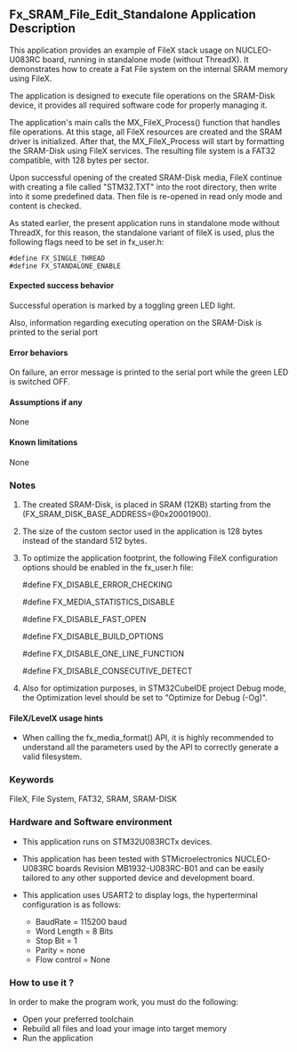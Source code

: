 
## <b>Fx_SRAM_File_Edit_Standalone Application Description</b>

This application provides an example of FileX stack usage on NUCLEO-U083RC board, running in standalone mode (without ThreadX). It demonstrates how to create a Fat File system on the internal SRAM memory using FileX.

The application is designed to execute file operations on the SRAM-Disk device, it provides all required software code for properly managing it.

The application's main calls the MX_FileX_Process() function that handles file operations. At this stage, all FileX resources are created and the SRAM driver is initialized. After that, the MX_FileX_Process will start by formatting the SRAM-Disk using FileX services. The resulting file system is a FAT32 compatible, with 128 bytes per sector.

Upon successful opening of the created SRAM-Disk media, FileX continue with creating a file called "STM32.TXT" into the root directory, then write into it some predefined data. Then file is re-opened in read only mode and content is checked.

As stated earlier, the present application runs in standalone mode without ThreadX, for this reason, the standalone variant of fileX is used, plus the following flags need to be set in fx_user.h:

    #define FX_SINGLE_THREAD
    #define FX_STANDALONE_ENABLE

#### <b>Expected success behavior</b>

Successful operation is marked by a toggling green LED light.

Also, information regarding executing operation on the SRAM-Disk is printed to the serial port

#### <b>Error behaviors</b>

On failure, an error message is printed to the serial port while the green LED is switched OFF.

#### <b>Assumptions if any</b>
None

#### <b>Known limitations</b>
None

### <b>Notes</b>
 1. The created SRAM-Disk, is placed in SRAM (12KB) starting from the (FX_SRAM_DISK_BASE_ADDRESS=@0x20001900).
 2. The size of the custom sector used in the application is 128 bytes instead of the standard 512 bytes.
 3. To optimize the application footprint, the following FileX configuration options should be enabled in the fx_user.h file:

    #define FX_DISABLE_ERROR_CHECKING

    #define FX_MEDIA_STATISTICS_DISABLE

    #define FX_DISABLE_FAST_OPEN

    #define FX_DISABLE_BUILD_OPTIONS

    #define FX_DISABLE_ONE_LINE_FUNCTION

    #define FX_DISABLE_CONSECUTIVE_DETECT

 4. Also for optimization purposes, in STM32CubeIDE project Debug mode, the Optimization level should be set to "Optimize for Debug (-Og)".

#### <b>FileX/LevelX usage hints</b>

- When calling the fx_media_format() API, it is highly recommended to understand all the parameters used by the API to correctly generate a valid filesystem.

### <b>Keywords</b>

FileX, File System, FAT32, SRAM, SRAM-DISK

### <b>Hardware and Software environment</b>

  - This application runs on STM32U083RCTx devices.
  - This application has been tested with STMicroelectronics NUCLEO-U083RC boards Revision MB1932-U083RC-B01
    and can be easily tailored to any other supported device and development board.

  - This application uses USART2 to display logs, the hyperterminal configuration is as follows:

      - BaudRate = 115200 baud
      - Word Length = 8 Bits
      - Stop Bit = 1
      - Parity = none
      - Flow control = None

###  <b>How to use it ?</b>

In order to make the program work, you must do the following:

 - Open your preferred toolchain
 - Rebuild all files and load your image into target memory
 - Run the application